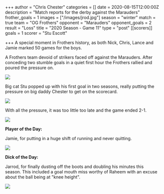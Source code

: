 +++
author = "Chris Chester"
categories = []
date = 2020-08-15T12:00:00Z
description = "Match reports for the derby against the Marauders"
frother_goals = 1
images = ["/images/jrod.jpg"]
season = "winter"
match = true
team = "OG Frothers"
opponent = "Marauders"
opponent_goals = 2
result = "Loss"
title = "2020 Season - Game 11"
type = "post"
[[scorers]]
goals = 1
scorer = "Stu Escott"

+++
A special moment in Frothers history, as both Nick, Chris, Lance and Jamie marked 50 games for the boys.

A Frothers team devoid of strikers faced off against the Marauders. After conceding two stumble goals in a quiet first hour the Frothers rallied and poured the pressure on.

![](/images/20200816161633_img_5787.JPG)

Big cat Stu popped up with his first goal in two seasons, really putting the pressure on big daddy Chester to get on the scorecard.

![](/images/20200816160829_img_5755.JPG)

With all the pressure, it was too little too late and the game ended 2-1.

![](/images/20200816160946_img_5761.JPG)

**Player of the Day:**

Jamie, for putting in a huge shift of running and never quitting.

![](/images/20200816162501_img_5819.JPG)

**Dick of the Day:**

Jarrod, for finally dusting off the boots and doubling his minutes this season. This included a goal mouth miss worthy of Raheem with an excuse about the ball being at "knee height".

![](/images/20200816162458_img_5818.JPG)